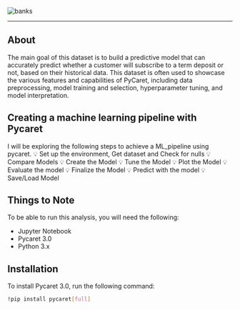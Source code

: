 ![banks](https://user-images.githubusercontent.com/122539866/232967760-98fa0fc5-f832-4d6a-b0c4-95731bcfacf6.jpg)

----
## About

The main goal of this dataset is to build a predictive model that can accurately predict whether a customer will subscribe to a term deposit or not, based on their historical data. This dataset is often used to showcase the various features and capabilities of PyCaret, including data preprocessing, model training and selection, hyperparameter tuning, and model interpretation.


## Creating a machine learning pipeline with Pycaret
I will be exploring the following steps to achieve a ML_pipeline using pycaret.
💡 Set up the environment, Get dataset and Check for nulls
💡 Compare Models
💡 Create the Model
💡 Tune the Model
💡 Plot the Model
💡 Evaluate the model
💡 Finalize the Model
💡 Predict with the model
💡 Save/Load Model

## Things to Note
To be able to run this analysis, you will need the following:

- Jupyter Notebook
- Pycaret 3.0
- Python 3.x


## **Installation**
To install Pycaret 3.0, run the following command:

```bash python
!pip install pycaret[full]
```
